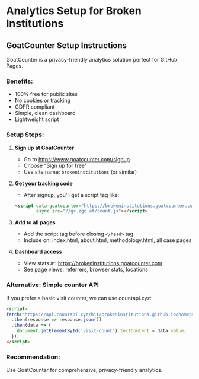 # Analytics Setup for Broken Institutions

## GoatCounter Setup Instructions

GoatCounter is a privacy-friendly analytics solution perfect for GitHub Pages.

### Benefits:
- 100% free for public sites
- No cookies or tracking
- GDPR compliant
- Simple, clean dashboard
- Lightweight script

### Setup Steps:

1. **Sign up at GoatCounter**
   - Go to https://www.goatcounter.com/signup
   - Choose "Sign up for free"
   - Use site name: `brokeninstitutions` (or similar)

2. **Get your tracking code**
   - After signup, you'll get a script tag like:
   ```html
   <script data-goatcounter="https://brokeninstitutions.goatcounter.com/count"
           async src="//gc.zgo.at/count.js"></script>
   ```

3. **Add to all pages**
   - Add the script tag before closing `</head>` tag
   - Include on: index.html, about.html, methodology.html, all case pages

4. **Dashboard access**
   - View stats at: https://brokeninstitutions.goatcounter.com
   - See page views, referrers, browser stats, locations

### Alternative: Simple counter API

If you prefer a basic visit counter, we can use countapi.xyz:

```html
<script>
fetch('https://api.countapi.xyz/hit/brokeninstitutions.github.io/homepage')
  .then(response => response.json())
  .then(data => {
    document.getElementById('visit-count').textContent = data.value;
  });
</script>
```

### Recommendation:
Use GoatCounter for comprehensive, privacy-friendly analytics.